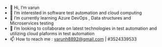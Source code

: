 - 👋 Hi, I’m varun
- 👀 I’m interested in software test automation and cloud computing 
- 🌱 I’m currently learning Azure DevOps , Data structures and Microservices testing
- 💞️ I’m looking to collaborate on latest technologies in test automation and utilizing cloud plaforms in test automation 
- 📫 How to reach me : varunh8892@gmail.com | #3524339533

<!---
varunh8892/varunh8892 is a ✨ special ✨ repository because its `README.md` (this file) appears on your GitHub profile.
You can click the Preview link to take a look at your changes.
--->

